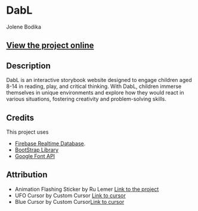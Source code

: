 # DabL
Jolene Bodika

## [View the project online](https://jbodika.github.io/CART-211/DabL/)

## Description
DabL is an interactive storybook website designed to engage children aged 8-14 in reading, play, and critical thinking. With DabL, children immerse themselves in unique environments and explore how they would react in various situations, fostering creativity and problem-solving skills.

## Credits
This project uses
- [Firebase Realtime Database](https://firebase.google.com/docs/database).
- [BootStrap Library](https://getbootstrap.com/)
- [Google Font API](https://fonts.googleapis.com)

## Attribution
- Animation Flashing Sticker by Ru Lemer [Link to the project](https://giphy.com/stickers/transparent-sWFYgYFjHGugleQdO7)
- UFO Cursor by Custom Cursor [Link to cursor](https://custom-cursor.com/en/collection/minimal-style/minimal-ufo)
- Blue Cursor by Custom Cursor[Link to cursor](https://custom-cursor.com/en/collection/minimal-style/minimal-ufo)